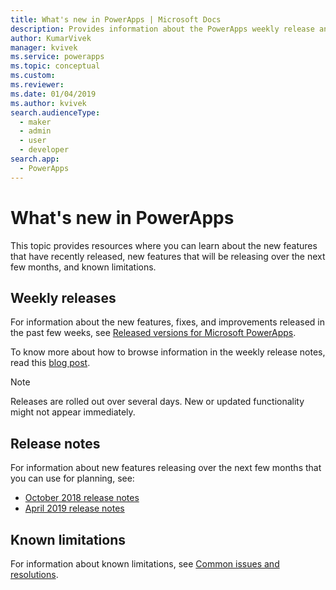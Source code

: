 ```yaml
---
title: What's new in PowerApps | Microsoft Docs
description: Provides information about the PowerApps weekly release and release notes
author: KumarVivek
manager: kvivek
ms.service: powerapps
ms.topic: conceptual
ms.custom: 
ms.reviewer: 
ms.date: 01/04/2019
ms.author: kvivek
search.audienceType: 
  - maker
  - admin
  - user
  - developer
search.app: 
  - PowerApps
---
```

# What's new in PowerApps

This topic provides resources where you can learn about the new features that have recently released, new features that will be releasing over the next few months, and known limitations.

## Weekly releases

For information about the new features, fixes, and improvements released in the past few weeks, see [Released versions for Microsoft PowerApps](https://docs.microsoft.com/business-applications-release-notes/powerplatform/released-versions/powerapps).

To know more about how to browse information in the weekly release notes, read this [blog post](https://powerapps.microsoft.com/en-us/blog/stay-tuned-with-the-latest-features-and-fixes-through-powerapps-weekly-release-notes/).

> [!NOTE]
> Releases are rolled out over several days. New or updated functionality might not appear immediately.

## Release notes

For information about new features releasing over the next few months that you can use for planning, see:
- [October 2018 release notes](https://docs.microsoft.com/business-applications-release-notes/October18/powerapps/planned-features)
- [April 2019 release notes](https://docs.microsoft.com/business-applications-release-notes/April19/microsoft-powerapps/planned-features)

## Known limitations

For information about known limitations, see [Common issues and resolutions](common-issues-and-resolutions.md).
